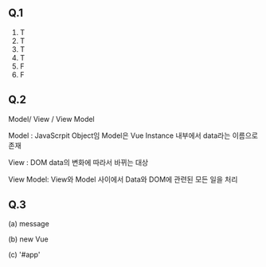 ## Q.1

1.  T
2.  T
3.  T
4.  T
5.  F
6.  F



## Q.2

Model/ View / View Model

Model : JavaScrpit Object임 Model은 Vue Instance 내부에서 data라는 이름으로 존재

View : DOM data의 변화에 따라서 바뀌는 대상

View Model: View와 Model 사이에서 Data와 DOM에 관련된 모든 일을 처리 



## Q.3

(a) message

(b) new Vue

(c)  '#app'

